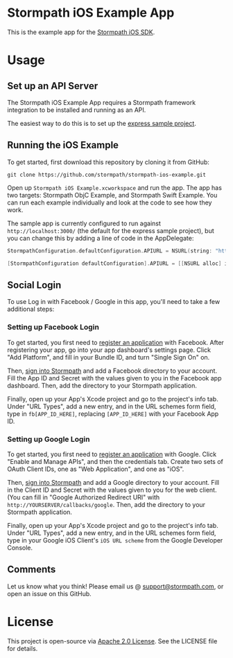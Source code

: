 # Stormpath iOS Example App

This is the example app for the [Stormpath iOS SDK](https://github.com/stormpath/stormpath-sdk-swift).

# Usage

## Set up an API Server

The Stormpath iOS Example App requires a Stormpath framework integration to be installed and running as an API.

The easiest way to do this is to set up the [express sample project](https://github.com/stormpath/express-stormpath-sample-project).

## Running the iOS Example

To get started, first download this repository by cloning it from GitHub: 

```git
git clone https://github.com/stormpath/stormpath-ios-example.git
```

Open up `Stormpath iOS Example.xcworkspace` and run the app. The app has two targets: Stormpath ObjC Example, and Stormpath Swift Example. You can run each example individually and look at the code to see how they work. 

The sample app is currently configured to run against `http://localhost:3000/` (the default for the express sample project), but you can change this by adding a line of code in the AppDelegate:

```Swift
StormpathConfiguration.defaultConfiguration.APIURL = NSURL(string: "http://localhost:3000")!
```

```Objective-C
[StormpathConfiguration defaultConfiguration].APIURL = [[NSURL alloc] initWithString:@"http://localhost:3000"];
```

## Social Login

To use Log in with Facebook / Google in this app, you'll need to take a few additional steps:

### Setting up Facebook Login

To get started, you first need to [register an application](https://developers.facebook.com/?advanced_app_create=true) with Facebook. After registering your app, go into your app dashboard's settings page. Click "Add Platform", and fill in your Bundle ID, and turn "Single Sign On" on. 

Then, [sign into Stormpath](https://api.stormpath.com/login) and add a Facebook directory to your account. Fill the App ID and Secret with the values given to you in the Facebook app dashboard. Then, add the directory to your Stormpath application. 

Finally, open up your App's Xcode project and go to the project's info tab. Under "URL Types", add a new entry, and in the URL schemes form field, type in `fb[APP_ID_HERE]`, replacing `[APP_ID_HERE]` with your Facebook App ID. 

### Setting up Google Login

To get started, you first need to [register an application](https://console.developers.google.com/project) with Google. Click "Enable and Manage APIs", and then the credentials tab. Create two sets of OAuth Client IDs, one as "Web Application", and one as "iOS". 

Then, [sign into Stormpath](https://api.stormpath.com/login) and add a Google directory to your account. Fill in the Client ID and Secret with the values given to you for the web client. (You can fill in "Google Authorized Redirect URI" with `http://YOURSERVER/callbacks/google`. Then, add the directory to your Stormpath application. 

Finally, open up your App's Xcode project and go to the project's info tab. Under "URL Types", add a new entry, and in the URL schemes form field, type in your Google iOS Client's `iOS URL scheme` from the Google Developer Console. 

## Comments

Let us know what you think! Please email us @ support@stormpath.com, or open an issue on this GitHub.

# License

This project is open-source via [Apache 2.0 License](http://www.apache.org/licenses/LICENSE-2.0). See the LICENSE file for details.